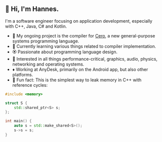 ## 💠 Hi, I'm Hannes.

I'm a software engineer focusing on application development, especially with C++, Java, C# and Kotlin.

- 💠 My ongoing project is the compiler for [Cero](https://github.com/hannes-harnisch/Cero), a new general-purpose systems programming language.
- 🐉 Currently learning various things related to compiler implementation.
- 🏵️ Passionate about programming language design.
- 🚀 Interested in all things performance-critical, graphics, audio, physics, networking and operating systems.
- ♦️ Working at AnyDesk, primarily on the Android app, but also other platforms.
- 🏹 Fun fact: This is the simplest way to leak memory in C++ with reference cycles:
```c++
#include <memory>

struct S {
    std::shared_ptr<S> s;
};

int main() {
    auto s = std::make_shared<S>();
    s->s = s;
}
```